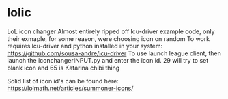 # lolic
LoL icon changer
Almost entirely ripped off lcu-driver example code, only their exmaple, for some reason, were choosing icon on random
To work requires lcu-driver and python installed in your system: https://github.com/sousa-andre/lcu-driver
To use launch league client, then launch the iconchangerINPUT.py and enter the icon id. 29 will try to set blank icon and 65 is Katarina chibi thing

Solid list of icon id's can be found here: https://lolmath.net/articles/summoner-icons/
